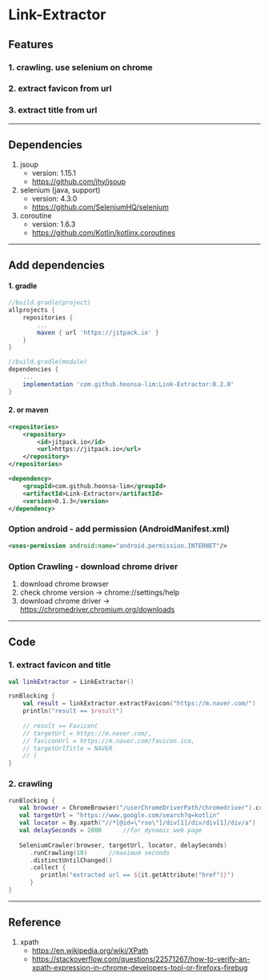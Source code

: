 # Link-Extractor

## Features
### 1. crawling. use selenium on chrome
### 2. extract favicon from url
### 3. extract title from url

---
## Dependencies
1. jsoup
   - version: 1.15.1
   - https://github.com/jhy/jsoup
2. selenium (java, support)
   - version: 4.3.0
   - https://github.com/SeleniumHQ/selenium
3. coroutine
   - version: 1.6.3
   - https://github.com/Kotlin/kotlinx.coroutines
---
## Add dependencies
#### 1. gradle
```groovy
//build.gradle(project)
allprojects {
    repositories {
        ...
        maven { url 'https://jitpack.io' }
    }
}

//build.gradle(module)
dependencies {
    ...
    implementation 'com.github.hoonsa-lim:Link-Extractor:0.2.0'
}
```
#### 2. or maven
```xml
<repositories>
    <repository>
        <id>jitpack.io</id>
        <url>https://jitpack.io</url>
    </repository>
</repositories>
```
```xml
<dependency>
    <groupId>com.github.hoonsa-lim</groupId>
    <artifactId>Link-Extractor</artifactId>
    <version>0.1.3</version>
</dependency>
```


### Option android - add permission (AndroidManifest.xml)
```xml
<uses-permission android:name="android.permission.INTERNET"/>
```

### Option Crawling - download chrome driver
1. download chrome browser
2. check chrome version -> chrome://settings/help
3. download chrome driver -> https://chromedriver.chromium.org/downloads

---
## Code
### 1. extract favicon and title
```kotlin
val linkExtractor = LinkExtractor()

runBlocking {
    val result = linkExtractor.extractFavicon("https://m.naver.com/")
    println("result == $result")
    
    // result == Favicon(
    // targetUrl = https://m.naver.com/, 
    // faviconUrl = https://m.naver.com/favicon.ico, 
    // targetUrlTitle = NAVER
    // )
}
```

### 2. crawling
```kotlin
runBlocking {
   val browser = ChromeBrowser("/userChromeDriverPath/chromedriver").create()
   val targetUrl = "https://www.google.com/search?q=kotlin"
   val locator = By.xpath("//*[@id=\"rso\"]/div[1]/div/div[1]/div/a")
   val delaySeconds = 2000      //for dynamic web page
   
   SeleniumCrawler(browser, targetUrl, locator, delaySeconds)       
      .runCrawling(10)      //maximum seconds
      .distinctUntilChanged()
      .collect {
         println("extracted url == ${it.getAttribute("href")}")
      }
}
```
---
## Reference
1. xpath
   - https://en.wikipedia.org/wiki/XPath
   - https://stackoverflow.com/questions/22571267/how-to-verify-an-xpath-expression-in-chrome-developers-tool-or-firefoxs-firebug
